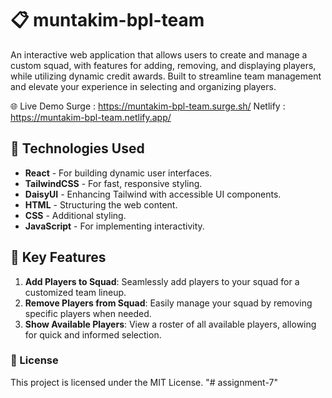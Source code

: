 # 📋 muntakim-bpl-team

An interactive web application that allows users to create and manage a custom squad, with features for adding, removing, and displaying players, while utilizing dynamic credit awards. Built to streamline team management and elevate your experience in selecting and organizing players.

🌐 Live Demo
    Surge : https://muntakim-bpl-team.surge.sh/
    Netlify : https://muntakim-bpl-team.netlify.app/

## 🚀 Technologies Used

- **React** - For building dynamic user interfaces.
- **TailwindCSS** - For fast, responsive styling.
- **DaisyUI** - Enhancing Tailwind with accessible UI components.
- **HTML** - Structuring the web content.
- **CSS** - Additional styling.
- **JavaScript** - For implementing interactivity.

## 🌟 Key Features

1. **Add Players to Squad**: Seamlessly add players to your squad for a customized team lineup.
2. **Remove Players from Squad**: Easily manage your squad by removing specific players when needed.
3. **Show Available Players**: View a roster of all available players, allowing for quick and informed selection.


### 📄 License

This project is licensed under the MIT License.
"# assignment-7" 
